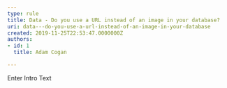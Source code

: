 ```yaml
---
type: rule
title: Data - Do you use a URL instead of an image in your database?
uri: data---do-you-use-a-url-instead-of-an-image-in-your-database
created: 2019-11-25T22:53:47.0000000Z
authors:
- id: 1
  title: Adam Cogan

---
```




<span class='intro'> Enter Intro Text </span>





